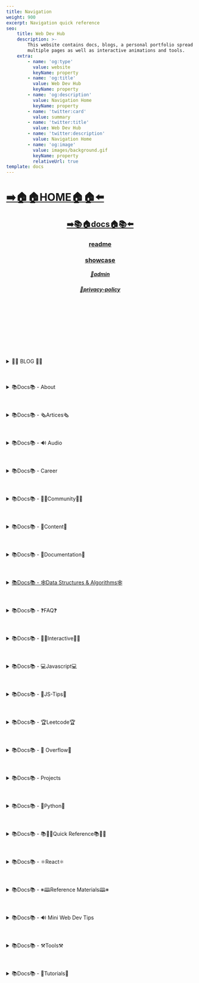 ```yaml
---
title: Navigation
weight: 900
excerpt: Navigation quick reference
seo:
    title: Web Dev Hub
    description: >-
        This website contains docs, blogs, a personal portfolio spread out across
        multiple pages as well as interactive animations and tools.
    extra:
        - name: 'og:type'
          value: website
          keyName: property
        - name: 'og:title'
          value: Web Dev Hub
          keyName: property
        - name: 'og:description'
          value: Navigation Home
          keyName: property
        - name: 'twitter:card'
          value: summary
        - name: 'twitter:title'
          value: Web Dev Hub
        - name: 'twitter:description'
          value: Navigation Home
        - name: 'og:image'
          value: images/background.gif
          keyName: property
          relativeUrl: true
template: docs
---
```



# [**➡️🏠🏠HOME🏠🏠⬅️**](https://syntax-highlight.netlify.app/)

<center>

## [**<ins>➡️📚🏠docs🏠📚⬅️</ins>**](https://bgoonz-blog.netlify.app/docs)

### [**readme</ins>**](https://bgoonz-blog.netlify.app/readme)

### [**<ins>showcase</ins>**](https://bgoonz-blog.netlify.app/showcase)

##### [**<ins>🔏admin</ins>**](https://bgoonz-blog.netlify.app/admin)

##### [**<ins>🔏privacy-policy</ins>**](https://bgoonz-blog.netlify.app/privacy-policy)

</center>

<br>
<br>
<br>
<br>
<br>
<br>
<br>
<br>
<br>

<details>

<summary> 📰📰 BLOG 📰📰 </h6>
</summary>

##### [**<ins>Blog Article List</ins>**](https://bgoonz-blog.netlify.app/blog)

-   [📰blog📰](https://syntax-highlight.netlify.app/blog/web-scraping)
    - [📰300-react-questions](https://syntax-highlight.netlify.app/blog/300-react-questions)
- [📰adding-css-to-your-html](https://syntax-highlight.netlify.app/blog/adding-css-to-your-html)
- [📰awesome-graphql](https://syntax-highlight.netlify.app/blog/awesome-graphql)
- [📰big-o-complexity](https://syntax-highlight.netlify.app/blog/big-o-complexity)
- [📰blog-archive](https://syntax-highlight.netlify.app/blog/blog-archive)
- [📰data-structures](https://syntax-highlight.netlify.app/blog/data-structures)
- [📰data-structures-algorithms-resources](https://syntax-highlight.netlify.app/blog/data-structures-algorithms-resources)
- [📰expressjs-apis](https://syntax-highlight.netlify.app/blog/expressjs-apis)
- [📰flow-control-in-python](https://syntax-highlight.netlify.app/blog/flow-control-in-python)
- [📰functions-in-python](https://syntax-highlight.netlify.app/blog/functions-in-python)
- [📰git-gateway](https://syntax-highlight.netlify.app/blog/git-gateway)
- [📰hoisting](https://syntax-highlight.netlify.app/blog/hoisting)
- [📰interview-questions-js](https://syntax-highlight.netlify.app/blog/interview-questions-js)
- [📰interview-questions-js-p2](https://syntax-highlight.netlify.app/blog/interview-questions-js-p2)
- [📰interview-questions-js-p3](https://syntax-highlight.netlify.app/blog/interview-questions-js-p3)
- [📰netlify-cms](https://syntax-highlight.netlify.app/blog/netlify-cms)
- [📰platform-docs](https://syntax-highlight.netlify.app/blog/platform-docs)
- [📰psql-cheat-sheet](https://syntax-highlight.netlify.app/blog/psql-cheat-sheet)
- [📰python-for-js-dev](https://syntax-highlight.netlify.app/blog/python-for-js-dev)
- [📰python-resources](https://syntax-highlight.netlify.app/blog/python-resources)
- [📰vs-code-extensions](https://syntax-highlight.netlify.app/blog/vs-code-extensions)
- [📰web-dev-trends](https://syntax-highlight.netlify.app/blog/web-dev-trends)
- [📰web-scraping](https://syntax-highlight.netlify.app/blog/web-scraping)

</details>

<br>
<br>
<br>

<details>

<summary>📚Docs📚 - About</summary>

-   [📚docs📚/about](https://bgoonz-blog.netlify.app/docs/about)
    -   [📚docs📚/about/README](https://bgoonz-blog.netlify.app/docs/about/README)
    -   [📚docs📚/about/eng-portfolio](https://bgoonz-blog.netlify.app/docs/about/eng-portfolio)
    -   [📚docs📚/about/intrests](https://bgoonz-blog.netlify.app/docs/about/intrests)
    -   [📚docs📚/about/job-search](https://bgoonz-blog.netlify.app/docs/about/job-search)
    -   [📚docs📚/about/resume](https://bgoonz-blog.netlify.app/docs/about/resume)

</details>

<br>
<br>
<br>

<details>

<summary>📚Docs📚 - 🗞️Artices🗞️</summary>

-   [📚docs📚/🗞️articles🗞️](https://bgoonz-blog.netlify.app/docs/articles)
    -   [📚docs📚/🗞️articles🗞️basic-web-dev](https://bgoonz-blog.netlify.app/docs/articles/basic-web-dev)
    -   [📚docs📚/🗞️articles🗞️buffers](https://bgoonz-blog.netlify.app/docs/articles/buffers)
    -   [📚docs📚/🗞️articles🗞️common-modules](https://bgoonz-blog.netlify.app/docs/articles/common-modules)
    -   [📚docs📚/🗞️articles🗞️dev-dep](https://bgoonz-blog.netlify.app/docs/articles/dev-dep)
    -   [📚docs📚/🗞️articles🗞️event-loop](https://bgoonz-blog.netlify.app/docs/articles/event-loop)
    -   [📚docs📚/🗞️articles🗞️fs-module](https://bgoonz-blog.netlify.app/docs/articles/fs-module)
    -   [📚docs📚/🗞️articles🗞️how-search-engines-work](https://bgoonz-blog.netlify.app/docs/articles/how-search-engines-work)
    -   [📚docs📚/🗞️articles🗞️how-the-web-works](https://bgoonz-blog.netlify.app/docs/articles/how-the-web-works)
    -   [📚docs📚/🗞️articles🗞️intro](https://bgoonz-blog.netlify.app/docs/articles/intro)
    -   [📚docs📚/🗞️articles🗞️jamstack](https://bgoonz-blog.netlify.app/docs/articles/jamstack)
    -   [📚docs📚/🗞️articles🗞️nextjs](https://bgoonz-blog.netlify.app/docs/articles/nextjs)
    -   [📚docs📚/🗞️articles🗞️node-api-express](https://bgoonz-blog.netlify.app/docs/articles/node-api-express)
    -   [📚docs📚/🗞️articles🗞️nodejs](https://bgoonz-blog.netlify.app/docs/articles/nodejs)
    -   [📚docs📚/🗞️articles🗞️npm](https://bgoonz-blog.netlify.app/docs/articles/npm)
    -   [📚docs📚/🗞️articles🗞️os-module](https://bgoonz-blog.netlify.app/docs/articles/os-module)
    -   [📚docs📚/🗞️articles🗞️reading-files](https://bgoonz-blog.netlify.app/docs/articles/reading-files)
    -   [📚docs📚/🗞️articles🗞️semantic](https://bgoonz-blog.netlify.app/docs/articles/semantic)
    -   [📚docs📚/🗞️articles🗞️semantic-html](https://bgoonz-blog.netlify.app/docs/articles/semantic-html)
    -   [📚docs📚/🗞️articles🗞️url](https://bgoonz-blog.netlify.app/docs/articles/url)
    -   [📚docs📚/🗞️articles🗞️web-standards-checklist](https://bgoonz-blog.netlify.app/docs/articles/web-standards-checklist)
    -   [📚docs📚/🗞️articles🗞️webdev-tools](https://bgoonz-blog.netlify.app/docs/articles/webdev-tools)
    -   [📚docs📚/🗞️articles🗞️writing-files](https://bgoonz-blog.netlify.app/docs/articles/writing-files)

</details>

<br>
<br>
<br>

<details>

<summary>📚Docs📚 - 🔊 Audio</summary>

-   [📚Docs - Audio🔊](https://bgoonz-blog.netlify.app/docs/audio)
    -   [📚docs📚/audio/dfft](https://bgoonz-blog.netlify.app/docs/audio/dfft)
    -   [📚docs📚/audio/discrete-fft](https://bgoonz-blog.netlify.app/docs/audio/discrete-fft)
    -   [📚docs📚/audio/dtw-python-explained](https://bgoonz-blog.netlify.app/docs/audio/dtw-python-explained)
    -   [📚docs📚/audio/dynamic-time-warping](https://bgoonz-blog.netlify.app/docs/audio/dynamic-time-warping)
    -   [📚docs📚/audio/web-audio-api](https://bgoonz-blog.netlify.app/docs/audio/web-audio-api)

</details>

<br>
<br>
<br>

<details>

<summary>📚Docs📚 -  Career </summary>

-   [📚docs📚/career](https://bgoonz-blog.netlify.app/docs/career)
    -   [📚docs📚/career/dev-interview](https://bgoonz-blog.netlify.app/docs/career/dev-interview)
    -   [📚docs📚/career/dos-and-donts](https://bgoonz-blog.netlify.app/docs/career/dos-and-donts)
    -   [📚docs📚/career/job-boards](https://bgoonz-blog.netlify.app/docs/career/job-boards)
    -   [📚docs📚/career/web-interview](https://bgoonz-blog.netlify.app/docs/career/web-interview)
    -   [📚docs📚/career/web-interview2](https://bgoonz-blog.netlify.app/docs/career/web-interview2)
    -   [📚docs📚/career/web-interview3](https://bgoonz-blog.netlify.app/docs/career/web-interview3)
    -   [📚docs📚/career/web-interview4](https://bgoonz-blog.netlify.app/docs/career/web-interview4)
    -   [📚docs📚/interview/job-search-nav](https://bgoonz-blog.netlify.app/docs/interview/job-search-nav)
    -   [📚docs📚/interview/previous-concepts](https://bgoonz-blog.netlify.app/docs/interview/previous-concepts)
    -   [📚docs📚/interview/review-concepts](https://bgoonz-blog.netlify.app/docs/interview/review-concepts)

</details>

<br>
<br>
<br>

<details>

<summary>📚Docs📚 -  👫👫Community👫👫 </summary>

-   [📚docs📚/👫👫community👫👫](https://bgoonz-blog.netlify.app/docs/community)
    -   [📚docs📚/community/an-open-letter-2-future-developers](https://bgoonz-blog.netlify.app/docs/community/an-open-letter-2-future-developers)
    -   [📚docs📚/community/bookmarks](https://bgoonz-blog.netlify.app/docs/community/bookmarks)
    -   [📚docs📚/community/video-chat](https://bgoonz-blog.netlify.app/docs/community/video-chat)

</details>

<br>
<br>
<br>

<details>

<summary>📚Docs📚 - 💼Content💼</summary>

-   [📚docs📚/💼content💼](https://bgoonz-blog.netlify.app/docs/content/)
    -   [📚docs📚/💼content💼/archive](https://bgoonz-blog.netlify.app/docs/content/archive)
    -   [📚docs📚/💼content💼/gatsby-Queries-Mutations](https://bgoonz-blog.netlify.app/docs/content/gatsby-Queries-Mutations)
    -   [📚docs📚/💼content💼/gists](https://bgoonz-blog.netlify.app/docs/content/gists)
    -   [📚docs📚/💼content💼/history-api](https://bgoonz-blog.netlify.app/docs/content/history-api)
    -   [📚docs📚/💼content💼/main-projects](https://bgoonz-blog.netlify.app/docs/content/main-projects)
    -   [📚docs📚/💼content💼/trouble-shooting](https://bgoonz-blog.netlify.app/docs/content/trouble-shooting)

</details>

<br>
<br>
<br>

<details>

<summary>📚Docs📚 - 📓Documentation📓</summary>

-   [📚docs📚/docs](https://bgoonz-blog.netlify.app/docs/docs)
    -   [📚docs📚/docs/appendix](https://bgoonz-blog.netlify.app/docs/docs/appendix)
    -   [📚docs📚/docs/art-of-command-line](https://bgoonz-blog.netlify.app/docs/docs/art-of-command-line)
    -   [📚docs📚/docs/bash](https://bgoonz-blog.netlify.app/docs/docs/bash)
    -   [📚docs📚/docs/css](https://bgoonz-blog.netlify.app/docs/docs/css)
    -   [📚docs📚/docs/data-structures-docs](https://bgoonz-blog.netlify.app/docs/docs/data-structures-docs)
    -   [📚docs📚/docs/es-6-features](https://bgoonz-blog.netlify.app/docs/docs/es-6-features)
    -   [📚docs📚/docs/git-reference](https://bgoonz-blog.netlify.app/docs/docs/git-reference)
    -   [📚docs📚/docs/git-repos](https://bgoonz-blog.netlify.app/docs/docs/git-repos)
    -   [📚docs📚/docs/glossary](https://bgoonz-blog.netlify.app/docs/docs/glossary)
    -   [📚docs📚/docs/html-tags](https://bgoonz-blog.netlify.app/docs/docs/html-tags)
    -   [📚docs📚/docs/markdown](https://bgoonz-blog.netlify.app/docs/docs/markdown)
    -   [📚docs📚/docs/no-whiteboarding](https://bgoonz-blog.netlify.app/docs/docs/no-whiteboarding)
    -   [📚docs📚/docs/node-docs-complete](https://bgoonz-blog.netlify.app/docs/docs/node-docs-complete)
    -   [📚docs📚/docs/regex-in-js](https://bgoonz-blog.netlify.app/docs/docs/regex-in-js)
    -   [📚docs📚/docs/sitemap](https://bgoonz-blog.netlify.app/docs/docs/sitemap)
    -   [📚docs📚/docs/snippets](https://bgoonz-blog.netlify.app/docs/docs/snippets)

</details>

<br>
<br>
<br>

<details>

<summary>
 <ins>📚Docs📚 - 🕸Data Structures & Algorithms🕸</summary>

-   [📚docs📚/🕸ds-algo🕸](https://bgoonz-blog.netlify.app/docs/ds-algo)
    -   [📚docs📚/🕸ds-algo🕸/big-o](https://bgoonz-blog.netlify.app/docs/ds-algo/big-o)
    -   [📚docs📚/🕸ds-algo🕸/ds-algo-interview](https://bgoonz-blog.netlify.app/docs/ds-algo/ds-algo-interview)
    -   [📚docs📚/🕸ds-algo🕸/ds-overview](https://bgoonz-blog.netlify.app/docs/ds-algo/ds-overview)

</details>

<br>
<br>
<br>

<details>

<summary>📚Docs📚 - ❓FAQ❓</summary>

-   [📚docs📚/faq](https://bgoonz-blog.netlify.app/docs/faq)
    -   [📚docs📚/❓faq❓/contact](https://bgoonz-blog.netlify.app/docs/faq/contact)
    -   [📚docs📚/❓faq❓/plug-ins](https://bgoonz-blog.netlify.app/docs/faq/plug-ins)

</details>

<br>
<br>
<br>

<details>

<summary>📚Docs📚 - 🧑‍🔬Interactive🧑‍🔬 </summary>

-   [📚docs📚/interact](https://bgoonz-blog.netlify.app/docs/interact)
    -   [📚docs📚/🧑‍🔬interact🧑‍🔬/callstack-visual](https://bgoonz-blog.netlify.app/docs/interact/callstack-visual)
    -   [📚docs📚/🧑‍🔬interact🧑‍🔬/clock](https://bgoonz-blog.netlify.app/docs/interact/clock)
    -   [📚docs📚/🧑‍🔬interact🧑‍🔬/jupyter-notebooks](https://bgoonz-blog.netlify.app/docs/interact/jupyter-notebooks)
    -   [📚docs📚/🧑‍🔬interact🧑‍🔬/other-sites](https://bgoonz-blog.netlify.app/docs/interact/other-sites)
    -   [📚docs📚/🧑‍🔬interact🧑‍🔬/video-chat](https://bgoonz-blog.netlify.app/docs/interact/video-chat)

</details>

<br>
<br>
<br>

<details>

<summary>📚Docs📚 - 💻Javascript💻</summary>

-   [📚docs📚/💻javascript💻](https://bgoonz-blog.netlify.app/docs/javascript)
    -   [📚docs📚/💻javascript💻/arrow-functions](https://bgoonz-blog.netlify.app/docs/javascript/arrow-functions)
    -   [📚docs📚/💻javascript💻/asyncjs](https://bgoonz-blog.netlify.app/docs/javascript/asyncjs)
    -   [📚docs📚/💻javascript💻/await-keyword](https://bgoonz-blog.netlify.app/docs/javascript/await-keyword)
    -   [📚docs📚/💻javascript💻/bigo](https://bgoonz-blog.netlify.app/docs/javascript/bigo)
    -   [📚docs📚/💻javascript💻/clean-code](https://bgoonz-blog.netlify.app/docs/javascript/clean-code)
    -   [📚docs📚/💻javascript💻/constructor-functions](https://bgoonz-blog.netlify.app/docs/javascript/constructor-functions)
    -   [📚docs📚/💻javascript💻/cs-basics-in-js](https://bgoonz-blog.netlify.app/docs/javascript/cs-basics-in-js)
    -   [📚docs📚/💻javascript💻/for-loops](https://bgoonz-blog.netlify.app/docs/javascript/for-loops)
    -   [📚docs📚/💻javascript💻/part2-pojo](https://bgoonz-blog.netlify.app/docs/javascript/part2-pojo)
    -   [📚docs📚/💻javascript💻/promises](https://bgoonz-blog.netlify.app/docs/javascript/promises)
    -   [📚docs📚/💻javascript💻/review](https://bgoonz-blog.netlify.app/docs/javascript/review)
    -   [📚docs📚/💻javascript💻/this-is-about-this](https://bgoonz-blog.netlify.app/docs/javascript/this-is-about-this)

</details>

<br>
<br>
<br>

<details>

<summary>📚Docs📚 -  💸JS-Tips💸</summary>

-   [📚docs📚/💸js-tips💸](https://bgoonz-blog.netlify.app/docs/js-tips)
    -   [📚docs📚/💸js-tips💸/abs](https://bgoonz-blog.netlify.app/docs/js-tips/abs)
    -   [📚docs📚/💸js-tips💸/acos](https://bgoonz-blog.netlify.app/docs/js-tips/acos)
    -   [📚docs📚/💸js-tips💸/acosh](https://bgoonz-blog.netlify.app/docs/js-tips/acosh)
    -   [📚docs📚/💸js-tips💸/addition](https://bgoonz-blog.netlify.app/docs/js-tips/addition)
    -   [📚docs📚/💸js-tips💸/all](https://bgoonz-blog.netlify.app/docs/js-tips/all)
    -   [📚docs📚/💸js-tips💸/allsettled](https://bgoonz-blog.netlify.app/docs/js-tips/allsettled)
    -   [📚docs📚/💸js-tips💸/any](https://bgoonz-blog.netlify.app/docs/js-tips/any)
    -   [📚docs📚/💸js-tips💸/array](https://bgoonz-blog.netlify.app/docs/js-tips/array)
    -   [📚docs📚/💸js-tips💸/array-methods](https://bgoonz-blog.netlify.app/docs/js-tips/array-methods)
    -   [📚docs📚/💸js-tips💸/arrow_functions](https://bgoonz-blog.netlify.app/docs/js-tips/arrow_functions)
    -   [📚docs📚/💸js-tips💸/async_function](https://bgoonz-blog.netlify.app/docs/js-tips/async_function)
    -   [📚docs📚/💸js-tips💸/bad_radix](https://bgoonz-blog.netlify.app/docs/js-tips/bad_radix)
    -   [📚docs📚/💸js-tips💸/bind](https://bgoonz-blog.netlify.app/docs/js-tips/bind)
    -   [📚docs📚/💸js-tips💸/classes](https://bgoonz-blog.netlify.app/docs/js-tips/classes)
    -   [📚docs📚/💸js-tips💸/concat](https://bgoonz-blog.netlify.app/docs/js-tips/concat)
    -   [📚docs📚/💸js-tips💸/conditional_operator](https://bgoonz-blog.netlify.app/docs/js-tips/conditional_operator)
    -   [📚docs📚/💸js-tips💸/const](https://bgoonz-blog.netlify.app/docs/js-tips/const)
    -   [📚docs📚/💸js-tips💸/create](https://bgoonz-blog.netlify.app/docs/js-tips/create)
    -   [📚docs📚/💸js-tips💸/date](https://bgoonz-blog.netlify.app/docs/js-tips/date)
    -   [📚docs📚/💸js-tips💸/eval](https://bgoonz-blog.netlify.app/docs/js-tips/eval)
    -   [📚docs📚/💸js-tips💸/every](https://bgoonz-blog.netlify.app/docs/js-tips/every)
    -   [📚docs📚/💸js-tips💸/filter](https://bgoonz-blog.netlify.app/docs/js-tips/filter)
    -   [📚docs📚/💸js-tips💸/for...of](https://bgoonz-blog.netlify.app/docs/js-tips/for...of)
    -   [📚docs📚/💸js-tips💸/foreach](https://bgoonz-blog.netlify.app/docs/js-tips/foreach)
    -   [📚docs📚/💸js-tips💸/functions](https://bgoonz-blog.netlify.app/docs/js-tips/functions)
    -   [📚docs📚/💸js-tips💸/import](https://bgoonz-blog.netlify.app/docs/js-tips/import)
    -   [📚docs📚/💸js-tips💸/insert-into-array](https://bgoonz-blog.netlify.app/docs/js-tips/insert-into-array)
    -   [📚docs📚/💸js-tips💸/map](https://bgoonz-blog.netlify.app/docs/js-tips/map)
    -   [📚docs📚/💸js-tips💸/object](https://bgoonz-blog.netlify.app/docs/js-tips/object)
    -   [📚docs📚/💸js-tips💸/reduce](https://bgoonz-blog.netlify.app/docs/js-tips/reduce)
    -   [📚docs📚/💸js-tips💸/regexp](https://bgoonz-blog.netlify.app/docs/js-tips/regexp)
    -   [📚docs📚/💸js-tips💸/sort](https://bgoonz-blog.netlify.app/docs/js-tips/sort)
    -   [📚docs📚/💸js-tips💸/sorting-strings](https://bgoonz-blog.netlify.app/docs/js-tips/sorting-strings)
    -   [📚docs📚/💸js-tips💸/string](https://bgoonz-blog.netlify.app/docs/js-tips/string)
    -   [📚docs📚/💸js-tips💸/this](https://bgoonz-blog.netlify.app/docs/js-tips/this)
    -   [📚docs📚/💸js-tips💸/var](https://bgoonz-blog.netlify.app/docs/js-tips/var)

</details>

<br>
<br>
<br>

<details>

<summary>📚Docs📚 - 🏆Leetcode🏆 </summary>

-   [📚docs📚/🏆leetcode🏆](https://bgoonz-blog.netlify.app/docs/leetcode)
    -   [📚docs📚/🏆leetcode🏆/ContaineWitMosWater](https://bgoonz-blog.netlify.app/docs/leetcode/ContaineWitMosWater)
    -   [📚docs📚/🏆leetcode🏆/DividTwIntegers](https://bgoonz-blog.netlify.app/docs/leetcode/DividTwIntegers)
    -   [📚docs📚/🏆leetcode🏆/GeneratParentheses](https://bgoonz-blog.netlify.app/docs/leetcode/GeneratParentheses)
    -   [📚docs📚/🏆leetcode🏆/LetteCombinationoPhonNumber](https://bgoonz-blog.netlify.app/docs/leetcode/LetteCombinationoPhonNumber)
    -   [📚docs📚/🏆leetcode🏆/LongesCommoPrefix](https://bgoonz-blog.netlify.app/docs/leetcode/LongesCommoPrefix)
    -   [📚docs📚/🏆leetcode🏆/MediaoTwSorteArrays](https://bgoonz-blog.netlify.app/docs/leetcode/MediaoTwSorteArrays)
    -   [📚docs📚/🏆leetcode🏆/NexPermutation](https://bgoonz-blog.netlify.app/docs/leetcode/NexPermutation)
    -   [📚docs📚/🏆leetcode🏆/PalindromNumber](https://bgoonz-blog.netlify.app/docs/leetcode/PalindromNumber)
    -   [📚docs📚/🏆leetcode🏆/RegulaExpressioMatching](https://bgoonz-blog.netlify.app/docs/leetcode/RegulaExpressioMatching)
    -   [📚docs📚/🏆leetcode🏆/RemovDuplicatefroSorteArray](https://bgoonz-blog.netlify.app/docs/leetcode/RemovDuplicatefroSorteArray)
    -   [📚docs📚/🏆leetcode🏆/RemovNtNodFroEnoList](https://bgoonz-blog.netlify.app/docs/leetcode/RemovNtNodFroEnoList)
    -   [📚docs📚/🏆leetcode🏆/RomatInteger](https://bgoonz-blog.netlify.app/docs/leetcode/RomatInteger)
    -   [📚docs📚/🏆leetcode🏆/SearciRotateSorteArray](https://bgoonz-blog.netlify.app/docs/leetcode/SearciRotateSorteArray)
    -   [📚docs📚/🏆leetcode🏆/StrintIntege(atoi)](<https://bgoonz-blog.netlify.app/docs/leetcode/StrintIntege(atoi)>)
    -   [📚docs📚/🏆leetcode🏆/ValiParentheses](https://bgoonz-blog.netlify.app/docs/leetcode/ValiParentheses)
    -   [📚docs📚/🏆leetcode🏆/ZigZaConversion](https://bgoonz-blog.netlify.app/docs/leetcode/ZigZaConversion)

</details>

<br>
<br>
<br>

<details>

<summary>📚Docs📚 -  🌊 Overflow🌊     </summary>

-   [📚docs📚/🌊overflow🌊](https://bgoonz-blog.netlify.app/docs/overflow)
    -   [📚docs📚/🌊overflow🌊/html-spec](https://bgoonz-blog.netlify.app/docs/overflow/html-spec)
    -   [📚docs📚/🌊overflow🌊/http](https://bgoonz-blog.netlify.app/docs/overflow/http)
    -   [📚docs📚/🌊overflow🌊/install](https://bgoonz-blog.netlify.app/docs/overflow/install)
    -   [📚docs📚/🌊overflow🌊/modules](https://bgoonz-blog.netlify.app/docs/overflow/modules)
    -   [📚docs📚/🌊overflow🌊/node-cli-args](https://bgoonz-blog.netlify.app/docs/overflow/node-cli-args)
    -   [📚docs📚/🌊overflow🌊/node-js-language](https://bgoonz-blog.netlify.app/docs/overflow/node-js-language)
    -   [📚docs📚/🌊overflow🌊/node-package-manager](https://bgoonz-blog.netlify.app/docs/overflow/node-package-manager)
    -   [📚docs📚/🌊overflow🌊/node-repl](https://bgoonz-blog.netlify.app/docs/overflow/node-repl)
    -   [📚docs📚/🌊overflow🌊/node-run-cli](https://bgoonz-blog.netlify.app/docs/overflow/node-run-cli)
    -   [📚docs📚/🌊overflow🌊/nodevsbrowser](https://bgoonz-blog.netlify.app/docs/overflow/nodevsbrowser)
    -   [📚docs📚/🌊overflow🌊/understanding-firebase](https://bgoonz-blog.netlify.app/docs/overflow/understanding-firebase)
    -   [📚docs📚/🌊overflow🌊/v8](https://bgoonz-blog.netlify.app/docs/overflow/v8)

</details>

<br>
<br>
<br>

<details>

<summary>📚Docs📚 - Projects  </summary>

-   [📚docs📚/projects](https://bgoonz-blog.netlify.app/docs/projects)
    -   [📚docs📚/projects/embeded-websites](https://bgoonz-blog.netlify.app/docs/projects/embeded-websites)
    -   [📚docs📚/projects/list-of-projects](https://bgoonz-blog.netlify.app/docs/projects/list-of-projects)
    -   [📚docs📚/projects/mini-projects](https://bgoonz-blog.netlify.app/docs/projects/mini-projects)
    -   [📚docs📚/projects/mini-projects2](https://bgoonz-blog.netlify.app/docs/projects/mini-projects2)
    -   [📚docs📚/projects/my-websites](https://bgoonz-blog.netlify.app/docs/projects/my-websites)

</details>

<br>
<br>
<br>

<details>

<summary>📚Docs📚 - 🐍Python🐍  </summary>

-   [📚docs📚/🐍python🐍](https://bgoonz-blog.netlify.app/docs/python)
    -   [📚docs📚/🐍python🐍/at-length](https://bgoonz-blog.netlify.app/docs/python/at-length)
    -   [📚docs📚/🐍python🐍/cheat-sheet](https://bgoonz-blog.netlify.app/docs/python/cheat-sheet)
    -   [📚docs📚/🐍python🐍/comprehensive-guide](https://bgoonz-blog.netlify.app/docs/python/comprehensive-guide)
    -   [📚docs📚/🐍python🐍/examples](https://bgoonz-blog.netlify.app/docs/python/examples)
    -   [📚docs📚/🐍python🐍/flow-control](https://bgoonz-blog.netlify.app/docs/python/flow-control)
    -   [📚docs📚/🐍python🐍/functions](https://bgoonz-blog.netlify.app/docs/python/functions)
    -   [📚docs📚/🐍python🐍/google-sheets-api](https://bgoonz-blog.netlify.app/docs/python/google-sheets-api)
    -   [📚docs📚/🐍python🐍/python-ds](https://bgoonz-blog.netlify.app/docs/python/python-ds)
    -   [📚docs📚/🐍python🐍/intro-for-js-devs](https://bgoonz-blog.netlify.app/docs/python/intro-for-js-devs)
    -   [📚docs📚/🐍python🐍/python-quiz](https://bgoonz-blog.netlify.app/docs/python/python-quiz)
    -   [📚docs📚/🐍python🐍/snippets](https://bgoonz-blog.netlify.app/docs/python/snippets)

</details>

<br>
<br>
<br>

<details>

<summary>📚Docs📚 - 📚🏃‍♂️Quick Reference📚🏃‍♂️   </summary>

-   [📚docs📚/quick-ref](https://bgoonz-blog.netlify.app/docs/quick-ref)
    -   [📚docs📚/🏃‍♂️📚quick-ref📚🏃‍♂️/Emmet](https://bgoonz-blog.netlify.app/docs/quick-ref/Emmet)
    -   [📚docs📚/🏃‍♂️📚quick-ref📚🏃‍♂️/all-emojis](https://bgoonz-blog.netlify.app/docs/quick-ref/all-emojis)
    -   [📚docs📚/🏃‍♂️📚quick-ref📚🏃‍♂️/create-react-app](https://bgoonz-blog.netlify.app/docs/quick-ref/create-react-app)
    -   [📚docs📚/🏃‍♂️📚quick-ref📚🏃‍♂️/git-bash](https://bgoonz-blog.netlify.app/docs/quick-ref/git-bash)
    -   [📚docs📚/🏃‍♂️📚quick-ref📚🏃‍♂️/git-tricks](https://bgoonz-blog.netlify.app/docs/quick-ref/git-tricks)
    -   [📚docs📚/🏃‍♂️📚quick-ref📚🏃‍♂️/google-firebase](https://bgoonz-blog.netlify.app/docs/quick-ref/google-firebase)
    -   [📚docs📚/🏃‍♂️📚quick-ref📚🏃‍♂️/heroku-error-codes](https://bgoonz-blog.netlify.app/docs/quick-ref/heroku-error-codes)
    -   [📚docs📚/🏃‍♂️📚quick-ref📚🏃‍♂️/installation](https://bgoonz-blog.netlify.app/docs/quick-ref/installation)
    -   [📚docs📚/🏃‍♂️📚quick-ref📚🏃‍♂️/markdown-dropdowns](https://bgoonz-blog.netlify.app/docs/quick-ref/markdown-dropdowns)
    -   [📚docs📚/🏃‍♂️📚quick-ref📚🏃‍♂️/minifiction](https://bgoonz-blog.netlify.app/docs/quick-ref/minifiction)
    -   [📚docs📚/🏃‍♂️📚quick-ref📚🏃‍♂️/new-repo-instructions](https://bgoonz-blog.netlify.app/docs/quick-ref/new-repo-instructions)
    -   [📚docs📚/🏃‍♂️📚quick-ref📚🏃‍♂️/psql-setup](https://bgoonz-blog.netlify.app/docs/quick-ref/psql-setup)
    -   [📚docs📚/🏃‍♂️📚quick-ref📚🏃‍♂️/pull-request-rubric](https://bgoonz-blog.netlify.app/docs/quick-ref/pull-request-rubric)
    -   [📚docs📚/🏃‍♂️📚quick-ref📚🏃‍♂️/quick-links](https://bgoonz-blog.netlify.app/docs/quick-ref/quick-links)
    -   [📚docs📚/🏃‍♂️📚quick-ref📚🏃‍♂️/topRepos](https://bgoonz-blog.netlify.app/docs/quick-ref/topRepos)
    -   [📚docs📚/🏃‍♂️📚quick-ref📚🏃‍♂️/understanding-path](https://bgoonz-blog.netlify.app/docs/quick-ref/understanding-path)
    -   [📚docs📚/🏃‍♂️📚quick-ref📚🏃‍♂️/vscode-themes](https://bgoonz-blog.netlify.app/docs/quick-ref/vscode-themes)
    -   [📚docs📚/⚛️react⚛️/accessibility](https://bgoonz-blog.netlify.app/docs/react/accessibility)

</details>

<br>
<br>
<br>

<details>

<summary>📚Docs📚 - ⚛️React⚛️ </summary>

-   [📚docs📚/⚛️react⚛️](https://bgoonz-blog.netlify.app/docs/react)
    -   [📚docs📚/⚛️react⚛️/ajax-n-apis](https://bgoonz-blog.netlify.app/docs/react/ajax-n-apis)
    -   [📚docs📚/⚛️react⚛️/cheatsheet](https://bgoonz-blog.netlify.app/docs/react/cheatsheet)
    -   [📚docs📚/⚛️react⚛️/createReactApp](https://bgoonz-blog.netlify.app/docs/react/createReactApp)
    -   [📚docs📚/⚛️react⚛️/demo](https://bgoonz-blog.netlify.app/docs/react/demo)
    -   [📚docs📚/⚛️react⚛️/dont-use-index-as-keys](https://bgoonz-blog.netlify.app/docs/react/dont-use-index-as-keys)
    -   [📚docs📚/⚛️react⚛️/jsx](https://bgoonz-blog.netlify.app/docs/react/jsx)
    -   [📚docs📚/⚛️react⚛️/quiz](https://bgoonz-blog.netlify.app/docs/react/quiz)
    -   [📚docs📚/⚛️react⚛️/react-docs](https://bgoonz-blog.netlify.app/docs/react/react-docs)
    -   [📚docs📚/⚛️react⚛️/react-in-depth](https://bgoonz-blog.netlify.app/docs/react/react-in-depth)
    -   [📚docs📚/⚛️react⚛️/react-patterns-by-usecase](https://bgoonz-blog.netlify.app/docs/react/react-patterns-by-usecase)
    -   [📚docs📚/⚛️react⚛️/react2](https://bgoonz-blog.netlify.app/docs/react/react2)
    -   [📚docs📚/⚛️react⚛️/render-elements](https://bgoonz-blog.netlify.app/docs/react/render-elements)

</details>

<br>
<br>
<br>

<details>

<summary>📚Docs📚 -  ※🕮Reference Materials🕮※</summary>

-   [📚docs📚/※reference※](https://bgoonz-blog.netlify.app/docs/reference)
    -   [📚docs📚/※🕮reference※🕮/awesome-lists](https://bgoonz-blog.netlify.app/docs/reference/awesome-lists)
    -   [📚docs📚/※🕮reference※🕮/awesome-nodejs](https://bgoonz-blog.netlify.app/docs/reference/awesome-nodejs)
    -   [📚docs📚/※🕮reference※🕮/awesome-static](https://bgoonz-blog.netlify.app/docs/reference/awesome-static)
    -   [📚docs📚/※🕮reference※🕮/bash-commands](https://bgoonz-blog.netlify.app/docs/reference/bash-commands)
    -   [📚docs📚/※🕮reference※🕮/bookmarks](https://bgoonz-blog.netlify.app/docs/reference/bookmarks)
    -   [📚docs📚/※🕮reference※🕮/embed-the-web](https://bgoonz-blog.netlify.app/docs/reference/embed-the-web)
    -   [📚docs📚/※🕮reference※🕮/github-resources](https://bgoonz-blog.netlify.app/docs/reference/github-resources)
    -   [📚docs📚/※🕮reference※🕮/github-search](https://bgoonz-blog.netlify.app/docs/reference/github-search)
    -   [📚docs📚/※🕮reference※🕮/google-cloud](https://bgoonz-blog.netlify.app/docs/reference/google-cloud)
    -   [📚docs📚/※🕮reference※🕮/how-2-reinstall-npm](https://bgoonz-blog.netlify.app/docs/reference/how-2-reinstall-npm)
    -   [📚docs📚/※🕮reference※🕮/how-to-kill-a-process](https://bgoonz-blog.netlify.app/docs/reference/how-to-kill-a-process)
    -   [📚docs📚/※🕮reference※🕮/installing-node](https://bgoonz-blog.netlify.app/docs/reference/installing-node)
    -   [📚docs📚/※🕮reference※🕮/intro-to-nodejs](https://bgoonz-blog.netlify.app/docs/reference/intro-to-nodejs)
    -   [📚docs📚/※🕮reference※🕮/markdown-styleguide](https://bgoonz-blog.netlify.app/docs/reference/markdown-styleguide)
    -   [📚docs📚/※🕮reference※🕮/notes-template](https://bgoonz-blog.netlify.app/docs/reference/notes-template)
    -   [📚docs📚/※🕮reference※🕮/psql](https://bgoonz-blog.netlify.app/docs/reference/psql)
    -   [📚docs📚/※🕮reference※🕮/resources](https://bgoonz-blog.netlify.app/docs/reference/resources)
    -   [📚docs📚/※🕮reference※🕮/vscode](https://bgoonz-blog.netlify.app/docs/reference/vscode)
    -   [📚docs📚/※🕮reference※🕮/web-api's](https://bgoonz-blog.netlify.app/docs/reference/web-api's)

</details>

</details>

<br>
<br>
<br>

<details>

<summary>📚Docs📚 - 🔊 Mini Web Dev Tips </summary>

-   [📚docs📚/tips](https://bgoonz-blog.netlify.app/docs/tips)
    -   [📚docs📚/tips/regex-tips](https://bgoonz-blog.netlify.app/docs/tips/regex-tips)

</details>

<br>
<br>
<br>

<details>

<summary>📚Docs📚 - ⚒Tools⚒ </summary>

-   [📚docs📚/⚒Tools⚒/](https://bgoonz-blog.netlify.app/docs/tools)
    -   [📚docs📚/⚒Tools⚒/all](https://bgoonz-blog.netlify.app/docs/tools/all)
    -   [📚docs📚/⚒Tools⚒/all-stripped](https://bgoonz-blog.netlify.app/docs/tools/all-stripped)
    -   [📚docs📚/⚒Tools⚒/archive](https://bgoonz-blog.netlify.app/docs/tools/archive)
    -   [📚docs📚/⚒Tools⚒/dev-utilities](https://bgoonz-blog.netlify.app/docs/tools/dev-utilities)
    -   [📚docs📚/⚒Tools⚒/📚markdown-html](https://bgoonz-blog.netlify.app/docs/tools/markdown-html)

</details>

<br>
<br>
<br>

<details>

<summary>📚Docs📚 - 📑Tutorials📑</summary>

-   [📚docs📚/tutorials](https://bgoonz-blog.netlify.app/docs/tutorials)
    -   [📚docs📚/📑tutorials📑/enviorment-setup](https://bgoonz-blog.netlify.app/docs/tutorials/enviorment-setup)
    -   [📚docs📚/📑tutorials📑/get-file-extension](https://bgoonz-blog.netlify.app/docs/tutorials/get-file-extension)
    -   [📚docs📚/📑tutorials📑/get-file-name](https://bgoonz-blog.netlify.app/docs/tutorials/get-file-name)
